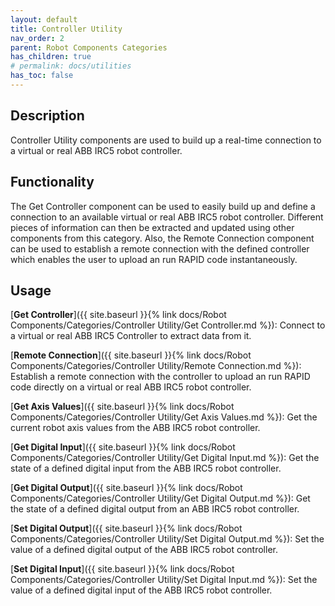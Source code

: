 ```yaml
---
layout: default
title: Controller Utility
nav_order: 2
parent: Robot Components Categories
has_children: true
# permalink: docs/utilities
has_toc: false
---
```


## Description

Controller Utility components are used to build up a real-time connection to a virtual or real ABB IRC5 robot controller.

## Functionality

The Get Controller component can be used to easily build up and define a connection to an available virtual or real ABB IRC5 robot controller. Different pieces of information can then be extracted and updated using other components from this category. Also, the Remote Connection component can be used to establish a remote connection with the defined controller which enables the user to upload an run RAPID code instantaneously.

## Usage

[**Get Controller**]({{ site.baseurl }}{% link docs/Robot Components/Categories/Controller Utility/Get Controller.md %}): Connect to a virtual or real ABB IRC5 Controller to extract data from it.

[**Remote Connection**]({{ site.baseurl }}{% link docs/Robot Components/Categories/Controller Utility/Remote Connection.md %}): Establish a remote connection with the controller to upload an run RAPID code directly on a virtual or real ABB IRC5 robot controller.

[**Get Axis Values**]({{ site.baseurl }}{% link docs/Robot Components/Categories/Controller Utility/Get Axis Values.md %}): Get the current robot axis values from the ABB IRC5 robot controller.

[**Get Digital Input**]({{ site.baseurl }}{% link docs/Robot Components/Categories/Controller Utility/Get Digital Input.md %}): Get the state of a defined digital input from the ABB IRC5 robot controller.

[**Get Digital Output**]({{ site.baseurl }}{% link docs/Robot Components/Categories/Controller Utility/Get Digital Output.md %}): Get the state of a defined digital output from an ABB IRC5 robot controller.

[**Set Digital Output**]({{ site.baseurl }}{% link docs/Robot Components/Categories/Controller Utility/Set Digital Output.md %}): Set the value of a defined digital output of the ABB IRC5 robot controller.

[**Set Digital Input**]({{ site.baseurl }}{% link docs/Robot Components/Categories/Controller Utility/Set Digital Input.md %}): Set the value of a defined digital input of the ABB IRC5 robot controller.